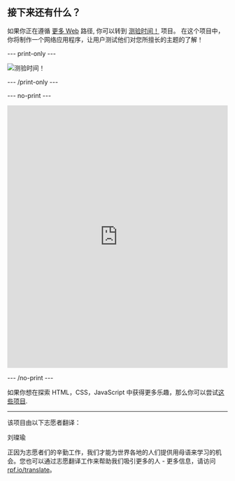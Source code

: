 ## 接下来还有什么？

如果你正在遵循 [更多 Web](https://projects.raspberrypi.org/zh-CN/raspberrypi/more-web) 路径, 你可以转到 [测验时间！](https://projects.raspberrypi.org/zh-CN/projects/quiz-time) 项目。 在这个项目中，你将制作一个网络应用程序，让用户测试他们对您所擅长的主题的了解！

--- print-only ---

![测验时间！](images/quiztime-project.png)

--- /print-only ---

--- no-print ---

<iframe src="https://editor.raspberrypi.org/zh-CN/embed/viewer/quiz-time-animals" width="100%" height="600" frameborder="0" marginwidth="0" marginheight="0" allowfullscreen> 
</iframe>

--- /no-print ---

如果你想在探索 HTML，CSS，JavaScript 中获得更多乐趣，那么你可以尝试[这些项目](https://projects.raspberrypi.org/zh-CN/projects?software%5B%5D=html-css-javascript).

***

该项目由以下志愿者翻译：

刘璨瑜

正因为志愿者们的辛勤工作，我们才能为世界各地的人们提供用母语来学习的机会。您也可以通过志愿翻译工作来帮助我们吸引更多的人 - 更多信息，请访问[rpf.io/translate](https://rpf.io/translate)。
